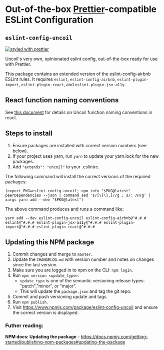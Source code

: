 # Out-of-the-box [Prettier](https://github.com/prettier/prettier)-compatible ESLint Configuration

## `eslint-config-uncoil`

[![styled with prettier](https://img.shields.io/badge/styled_with-prettier-ff69b4.svg)](https://github.com/prettier/prettier)

Uncoil's very own, opinionated eslint config, out-of-the-box ready for use with Prettier.

This package contains an extended version of the eslint-config-airbnb ESLint rules. It requires `eslint`, `eslint-config-airbnb`, `eslint-plugin-import`, `eslint-plugin-react`, and `eslint-plugin-jsx-a11y`.

## React function naming conventions

See [this document](react_function_naming_conventions.md) for details on Uncoil function naming conventions in react.

## Steps to install

1.  Ensure packages are installed with correct version numbers (see below).
1.  If your project uses yarn, run `yarn` to update your yarn.lock for the new packages.
1.  Add `"extends": "uncoil"` to your .eslintrc.

The following command will install the correct versions of the required packages:

```
(export PKG=eslint-config-uncoil; npm info "$PKG@latest" peerDependencies --json | command sed 's/[\{\},]//g ; s/: /@/g' | xargs yarn add --dev "$PKG@latest")
```

The above command produces and runs a command like:

```
yarn add --dev eslint-config-uncoil eslint-config-airbnb@^#.#.# eslint@^#.#.# eslint-plugin-jsx-a11y@^#.#.# eslint-plugin-import@^#.#.# eslint-plugin-react@^#.#.#
```

## Updating this NPM package

1.  Commit changes and merge to `master`.
2.  Update the `CHANGELOG.md` with version number and notes on changes since the last version.
3.  Make sure you are logged in to npm on the CLI: `npm login`.
4.  Run `npm version <update_type>`.
    * `update_type` is one of the semantic versioning release types: "patch","minor", or "major".
    * This will update the `package.json` and tag the git repo.
5.  Commit and push versioning update and tags.
6.  Run `npm publish`.
7.  Visit https://www.npmjs.com/package/eslint-config-uncoil and ensure the correct version is displayed.

### Futher reading:

**NPM docs: Updating the package** - https://docs.npmjs.com/getting-started/publishing-npm-packages#updating-the-package

